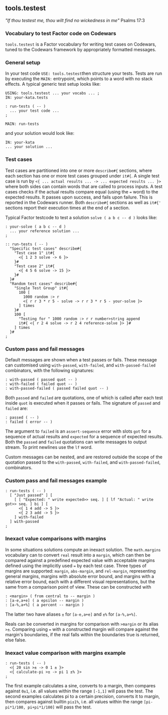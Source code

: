 ﻿## tools.testest
*"If thou testest me, thou wilt find no wickedness in me"*
Psalms 17:3

### Vocabulary to test Factor code on Codewars

`tools.testest` is a Factor vocabulary for writing test cases on Codewars, tuned to the Codewars framework by appropriately formatted messages.

### General setup

In your test code `USE: tools.testest`then structure your tests. Tests are run by executing the `MAIN:` entrypoint, which points to a word with no stack effects. A typical generic test setup looks like:
```
USING: tools.testest ... your vocabs ... ;
IN: your-kata.tests

: run-tests ( -- )
  ... your test code ...
;

MAIN: run-tests
```
and your solution would look like:
```
IN: your-kata
... your solution ...
```

### Test cases
Test cases are partitioned into one or more `describe#{` sections, where each section has one or more test cases grouped under `it#{`. A single test case is run by `<{ ... actual results ... -> ... expected results ... }>` where both sides can contain words that are called to process inputs. A test cases checks if the actual results compare equal (using the `=` word) to the expected results. It passes upon success, and fails upon failure. This is reported in the Codewars runner. Both `describe#{` sections as well as `it#{'` sections report their execution times at the end of a section.

Typical Factor testcode to test a solution `solve ( a b c -- d )` looks like:
```
: your-solve ( a b c -- d )
  ... your reference solution ...
;

:: run-tests ( -- )
  "Specific test cases" describe#{
    "Test case 1" it#{
      <{ 1 2 3 solve -> 6 }>
    }#
    "Test case 2" it#{
      <{ 4 5 6 solve -> 15 }>
    }#
  }#
  "Random test cases" describe#{
    "Single Test Group" it#{
      100 [
        1000 random :> r
        <{ r r 3 * r 5 - solve -> r r 3 * r 5 - your-solve }>
      ] times
    }#
    100 [
      "Testing for " 1000 random :> r r number>string append
      it#{ <{ r 2 4 solve -> r 2 4 reference-solve }> }#
    ] times
  }#
;
```

### Custom pass and fail messages

Default messages are shown when a test passes or fails. These message can customised using `with-passed`, `with-failed`, and `with-passed-failed` combinators, with the following signatures:
```
: with-passed ( passed quot -- )
: with-failed ( failed quot -- )
: with-passed-failed ( passed failed quot -- )
```
Both `passed` and `failed` are quotations, one of which is called after each test inside `quot` is executed when it passes or fails. The signature of `passed` and `failed` are:
```
: passed ( -- )
: failed ( error -- )
```

The argument to `failed` is an `assert-sequence` error with slots `got` for a sequence of actual results and `expected` for a sequence of expected results. Both the `passed` and `failed` quotations can write messages to output stream. To print newlines use the `lf` word.

Custom messages can be nested, and are restored outside the scope of the quotation passed to the `with-passed`, `with-failed`, and `with-passed-failed`, combinators.

### Custom pass and fail messages example

```
: run-tests ( -- )
  [ "Just passed" ] [
    [ [ "Expected: " write expected>> seq. ] [ lf "Actual: " write got>> seq. ] bi ] [
      <{ 1 4 add -> 5 }>
      <{ 2 3 add -> 5 }>
    ] with-failed
  ] with-passed
;
```

### Inexact value comparisons with margins

In some situations solutions compute an inexact solution. The `math.margins` vocabulary can to convert `real` result into a `margin`, which can then be compared against a predefined expected value with acceptable margins defined using the implicitly used `=` by each test case. Three types of margins are supported: `margin`, `abs-margin`, and `rel-margin`, representing general margins, margins with absolute error bound, and margins with a relative error bound, each with a different visual representations, but the same from a comparison point of view. These can be constructed with
```
: <margin> ( from central to -- margin )
: [a-e,a+e] ( a epsilon -- margin )
: [a-%,a+%] ( a percent -- margin )
```
The latter two have aliases `±` for `[a-e,a+e]` and `±%` for `[a-%,a+%]`.

Reals can be converted in margins for comparison with `>margin` or its alias `>±`. Comparing using `=` with a constructed margin will compare against the margin's boundaries, if the real falls within the boundaries true is returned, else false.

### Inexact value comparison with margins example

```
: run-tests ( -- )
  <{ 20 sin >± -> 0 1 ± }>
  <{ calculate-pi >± -> pi 1 ±% }>
;
```

The first example calculates a sine, converts to a margin, then compares against `0±1`, i.e. all values within the range `[-1,1]` will pass the test.
The second examples calculates pi to a certain precision, converts it to margin, then compares against builtin `pi±1%`, i.e. all values within the range `[pi-pi*1/100, pi+pi*1/100]` will pass the test.
